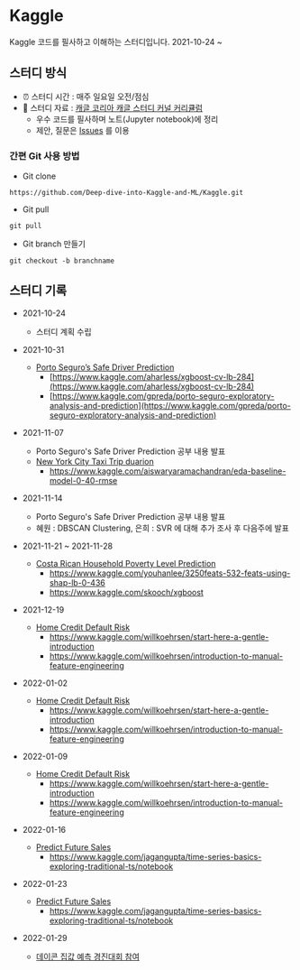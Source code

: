 # Kaggle
Kaggle 코드를 필사하고 이해하는 스터디입니다. 2021-10-24 ~
## 스터디 방식
- ⏰ 스터디 시간 : 매주 일요일 오전/점심
- 📗 스터디 자료 : [캐글 코리아 캐글 스터디 커널 커리큘럼](https://kaggle-kr.tistory.com/32)
  - 우수 코드를 필사하며 노트(Jupyter notebook)에 정리
  - 제안, 질문은 [Issues](https://github.com/Deep-dive-into-Kaggle-and-ML/Kaggle/issues) 를 이용
### 간편 Git 사용 방법
  - Git clone
```
https://github.com/Deep-dive-into-Kaggle-and-ML/Kaggle.git
```
  - Git pull
```
git pull
```
  - Git branch 만들기
```
git checkout -b branchname
```
## 스터디 기록
- 2021-10-24
  - 스터디 계획 수립
- 2021-10-31
  - [Porto Seguro’s Safe Driver Prediction](https://www.kaggle.com/c/porto-seguro-safe-driver-prediction)
    - [https://www.kaggle.com/aharless/xgboost-cv-lb-284](https://www.kaggle.com/aharless/xgboost-cv-lb-284)
    - [https://www.kaggle.com/gpreda/porto-seguro-exploratory-analysis-and-prediction](https://www.kaggle.com/gpreda/porto-seguro-exploratory-analysis-and-prediction)

- 2021-11-07
  - Porto Seguro's Safe Driver Prediction 공부 내용 발표
  - [New York City Taxi Trip duarion](https://www.kaggle.com/c/nyc-taxi-trip-duration)
    - https://www.kaggle.com/aiswaryaramachandran/eda-baseline-model-0-40-rmse

- 2021-11-14
  - Porto Seguro's Safe Driver Prediction 공부 내용 발표
  - 혜원 : DBSCAN Clustering, 은희 : SVR 에 대해 추가 조사 후 다음주에 발표

- 2021-11-21 ~ 2021-11-28
  - [Costa Rican Household Poverty Level Prediction](https://www.kaggle.com/c/costa-rican-household-poverty-prediction)
    - <https://www.kaggle.com/youhanlee/3250feats-532-feats-using-shap-lb-0-436>
    - <https://www.kaggle.com/skooch/xgboost>

- 2021-12-19
  - [Home Credit Default Risk](https://www.kaggle.com/c/home-credit-default-risk/overview)
    - <https://www.kaggle.com/willkoehrsen/start-here-a-gentle-introduction>
    - <https://www.kaggle.com/willkoehrsen/introduction-to-manual-feature-engineering>

- 2022-01-02
  - [Home Credit Default Risk](https://www.kaggle.com/c/home-credit-default-risk/overview)
    - <https://www.kaggle.com/willkoehrsen/start-here-a-gentle-introduction>
    - <https://www.kaggle.com/willkoehrsen/introduction-to-manual-feature-engineering>
  
- 2022-01-09
  - [Home Credit Default Risk](https://www.kaggle.com/c/home-credit-default-risk/overview)
    - <https://www.kaggle.com/willkoehrsen/start-here-a-gentle-introduction>
    - <https://www.kaggle.com/willkoehrsen/introduction-to-manual-feature-engineering>
  
- 2022-01-16
  - [Predict Future Sales](https://www.kaggle.com/c/competitive-data-science-predict-future-sales)
    - <https://www.kaggle.com/jagangupta/time-series-basics-exploring-traditional-ts/notebook>

- 2022-01-23
  - [Predict Future Sales](https://www.kaggle.com/c/competitive-data-science-predict-future-sales)
    - <https://www.kaggle.com/jagangupta/time-series-basics-exploring-traditional-ts/notebook>
- 2022-01-29
  - [데이콘 집값 예측 경진대회 참여](https://dacon.io/competitions/official/235869/overview/description)
